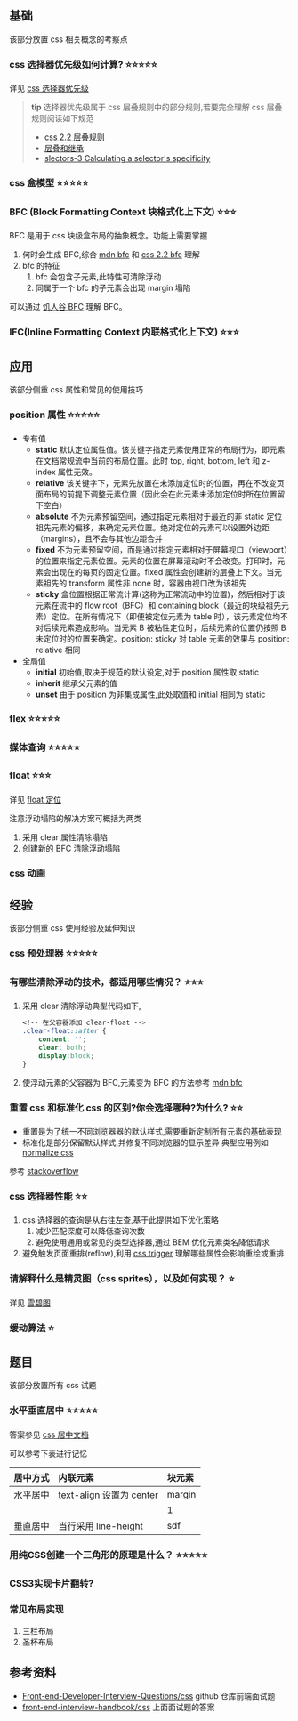 ## 基础

该部分放置 css 相关概念的考察点

### css 选择器优先级如何计算? ⭐️⭐️⭐️⭐️⭐️

详见 [css 选择器优先级](https://github.com/yangshun/front-end-interview-handbook/blob/master/Translations/Chinese/questions/css-questions.md#css-%E9%80%89%E6%8B%A9%E5%99%A8%E7%9A%84%E4%BC%98%E5%85%88%E7%BA%A7%E6%98%AF%E5%A6%82%E4%BD%95%E8%AE%A1%E7%AE%97%E7%9A%84)

> **tip**
> 选择器优先级属于 css 层叠规则中的部分规则,若要完全理解 css 层叠规则阅读如下规范
>
> * [css 2.2 层叠规则](https://www.w3.org/TR/CSS22/cascade.html#cascade)
> * [层叠和继承](https://www.w3.org/TR/css-cascade-3/#cascading)
> * [slectors-3 Calculating a selector's specificity](https://www.w3.org/TR/selectors-3/#specificity)

### css 盒模型  ⭐️⭐️⭐️⭐️⭐️
<!-- 补充盒模型概念 -->

### BFC (Block Formatting Context 块格式化上下文) ⭐️⭐️⭐️

BFC 是用于 css 块级盒布局的抽象概念。功能上需要掌握

1. 何时会生成 BFC,综合 [mdn bfc](https://developer.mozilla.org/zh-CN/docs/Web/Guide/CSS/Block_formatting_context) 和 [css 2.2 bfc](https://www.w3.org/TR/CSS22/visuren.html#block-formatting) 理解
2. bfc 的特征
   1. bfc 会包含子元素,此特性可清除浮动
   2. 同属于一个 bfc 的子元素会出现 margin 塌陷

可以通过 [饥人谷 BFC](https://xiedaimala.com/tasks/4cdc74ef-b8b2-4cbd-aa4e-7a8ee7ad3a16) 理解 BFC。

### IFC(Inline Formatting Context 内联格式化上下文)  ⭐️⭐️⭐️
<!-- TODO: 补充内联格式化模型 -->

## 应用

该部分侧重 css 属性和常见的使用技巧

### position 属性  ⭐️⭐️⭐️⭐️⭐️

* 专有值
  * **static** 默认定位属性值。该关键字指定元素使用正常的布局行为，即元素在文档常规流中当前的布局位置。此时 top, right, bottom, left 和 z-index 属性无效。
  * **relative** 该关键字下，元素先放置在未添加定位时的位置，再在不改变页面布局的前提下调整元素位置（因此会在此元素未添加定位时所在位置留下空白）
  * **absolute** 不为元素预留空间，通过指定元素相对于最近的非 static 定位祖先元素的偏移，来确定元素位置。绝对定位的元素可以设置外边距（margins），且不会与其他边距合并
  * **fixed** 不为元素预留空间，而是通过指定元素相对于屏幕视口（viewport）的位置来指定元素位置。元素的位置在屏幕滚动时不会改变。打印时，元素会出现在的每页的固定位置。fixed 属性会创建新的层叠上下文。当元素祖先的 transform 属性非 none 时，容器由视口改为该祖先
  * **sticky** 盒位置根据正常流计算(这称为正常流动中的位置)，然后相对于该元素在流中的 flow root（BFC）和 containing block（最近的块级祖先元素）定位。在所有情况下（即便被定位元素为 table 时），该元素定位均不对后续元素造成影响。当元素 B 被粘性定位时，后续元素的位置仍按照 B 未定位时的位置来确定。position: sticky 对 table 元素的效果与 position: relative 相同
* 全局值
  * **initial** 初始值,取决于规范的默认设定,对于 position 属性取 static
  * **inherit** 继承父元素的值
  * **unset** 由于 position 为非集成属性,此处取值和 initial 相同为 static

### flex ⭐️⭐️⭐️⭐️⭐️

### 媒体查询  ⭐️⭐️⭐️⭐️⭐️

### float  ⭐️⭐️⭐️

详见 [float 定位](https://github.com/yangshun/front-end-interview-handbook/blob/master/Translations/Chinese/questions/css-questions.md#%E8%AF%B7%E9%98%90%E8%BF%B0float%E5%AE%9A%E4%BD%8D%E7%9A%84%E5%B7%A5%E4%BD%9C%E5%8E%9F%E7%90%86)

注意浮动塌陷的解决方案可概括为两类

1. 采用 clear 属性清除塌陷
2. 创建新的 BFC 清除浮动塌陷

### css 动画

## 经验

该部分侧重 css 使用经验及延伸知识

### css 预处理器  ⭐️⭐️⭐️⭐️⭐️

### 有哪些清除浮动的技术，都适用哪些情况？ ⭐️⭐️⭐️

1. 采用 clear 清除浮动典型代码如下,
    ```css
    <!-- 在父容器添加 clear-float -->
    .clear-float::after {
        content: '';
        clear: both;
        display:block;
    }
    ```
2. 使浮动元素的父容器为 BFC,元素变为 BFC 的方法参考 [mdn bfc](https://developer.mozilla.org/zh-CN/docs/Web/Guide/CSS/Block_formatting_context)  

### 重置 css 和标准化 css 的区别?你会选择哪种?为什么?  ⭐️⭐️

* 重置是为了统一不同浏览器器的默认样式,需要重新定制所有元素的基础表现
* 标准化是部分保留默认样式,并修复不同浏览器的显示差异
    典型应用例如 [normalize css](https://github.com/necolas/normalize.css/)

参考 [stackoverflow](https://stackoverflow.com/questions/6887336/what-is-the-difference-between-normalize-css-and-reset-css)

### css 选择器性能 ⭐️⭐️

1. css 选择器的查询是从右往左查,基于此提供如下优化策略
    1. 减少匹配深度可以降低查询次数
    2. 避免使用通用或常见的类型选择器,通过 BEM 优化元素类名降低请求
2. 避免触发页面重排(reflow),利用 [css trigger](https://csstriggers.com/) 理解哪些属性会影响重绘或重排

### 请解释什么是精灵图（css sprites），以及如何实现？ ⭐️

详见 [雪碧图](https://github.com/yangshun/front-end-interview-handbook/blob/master/Translations/Chinese/questions/css-questions.md#%E8%AF%B7%E9%98%90%E8%BF%B0float%E5%AE%9A%E4%BD%8D%E7%9A%84%E5%B7%A5%E4%BD%9C%E5%8E%9F%E7%90%86)

### 缓动算法 ⭐️

## 题目

该部分放置所有 css 试题

### 水平垂直居中  ⭐️⭐️⭐️⭐️⭐️

答案参见 [css 居中文档](https://www.w3.org/Style/Examples/007/center)

可以参考下表进行记忆

| 居中方式 | 内联元素                 | 块元素 |
| :------- | :----------------------- | :----- |
| 水平居中 | text-align 设置为 center | margin |
|          |                          | 1      |
| 垂直居中 | 当行采用 line-height     | sdf    |

### 用纯CSS创建一个三角形的原理是什么？  ⭐️⭐️⭐️⭐️⭐️

### CSS3实现卡片翻转?

### 常见布局实现

1. 三栏布局
2. 圣杯布局

## 参考资料

* [Front-end-Developer-Interview-Questions/css](https://h5bp.org/Front-end-Developer-Interview-Questions/questions/css-questions/) github 仓库前端面试题
* [front-end-interview-handbook/css](https://github.com/yangshun/front-end-interview-handbook/blob/master/Translations/Chinese/questions/css-questions.md) 上面面试题的答案
